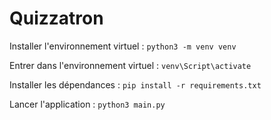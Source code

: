 # Quizzatron

Installer l'environnement virtuel :
`python3 -m venv venv`

Entrer dans l'environnement virtuel :
`venv\Script\activate`

Installer les dépendances :
`pip install -r requirements.txt`

Lancer l'application :
`python3 main.py`
